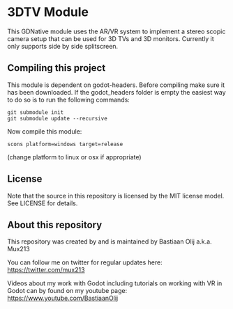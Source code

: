 # 3DTV Module

This GDNative module uses the AR/VR system to implement a stereo scopic camera setup that can be used for 3D TVs and 3D monitors. Currently it only supports side by side splitscreen.

Compiling this project 
----------------------
This module is dependent on godot-headers. 
Before compiling make sure it has been downloaded. If the godot_headers folder is empty the easiest way to do so is to run the following commands:
```
git submodule init
git submodule update --recursive
```

Now compile this module:
```
scons platform=windows target=release
```
(change platform to linux or osx if appropriate)

License
-------
Note that the source in this repository is licensed by the MIT license model. See LICENSE for details.

About this repository
---------------------
This repository was created by and is maintained by Bastiaan Olij a.k.a. Mux213

You can follow me on twitter for regular updates here:
https://twitter.com/mux213

Videos about my work with Godot including tutorials on working with VR in Godot can by found on my youtube page:
https://www.youtube.com/BastiaanOlij